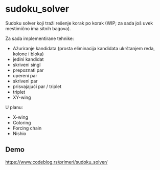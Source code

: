 # sudoku_solver

Sudoku solver koji traži rešenje korak po korak (WIP; za sada još uvek mestimično ima sitnih bagova).

Za sada implementirane tehnike:

- Ažuriranje kandidata (prosta eliminacija kandidata ukrštanjem reda, kolone i bloka)
- jedini kandidat
- skriveni singl
- prepoznati par
- upereni par
- skriveni par
- prisvajajući par / triplet
- triplet
- XY-wing

U planu:

- X-wing
- Coloring
- Forcing chain
- Nishio

## Demo

https://www.codeblog.rs/primeri/sudoku_solver/
